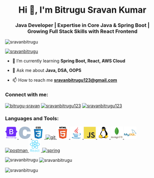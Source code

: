 <h1 align="center">Hi 👋, I'm Bitrugu Sravan Kumar</h1>
<h3 align="center">Java Developer | Expertise in Core Java & Spring Boot | Growing Full Stack Skills with React Frontend</h3>

<p align="left"> <img src="https://komarev.com/ghpvc/?username=sravanbitrugu&label=Profile%20views&color=0e75b6&style=flat" alt="sravanbitrugu" /> </p>

<p align="left"> <a href="https://github.com/SravanBitrugu"><img src="https://github-profile-trophy.vercel.app/?username=sravanbitrugu" alt="sravanbitrugu" /></a> </p>

- 🌱 I’m currently learning **Spring Boot, React, AWS Cloud**

- 💬 Ask me about **Java, DSA, OOPS**

- 📫 How to reach me **sravanbitrugu123@gmail.com**

<h3 align="left">Connect with me:</h3>
<p align="left">
<a href="https://linkedin.com/in/bitrugu-sravan" target="blank"><img align="center" src="https://raw.githubusercontent.com/rahuldkjain/github-profile-readme-generator/master/src/images/icons/Social/linked-in-alt.svg" alt="bitrugu-sravan" height="30" width="40" /></a>
<a href="https://www.hackerrank.com/sravanbitrugu123" target="blank"><img align="center" src="https://raw.githubusercontent.com/rahuldkjain/github-profile-readme-generator/master/src/images/icons/Social/hackerrank.svg" alt="sravanbitrugu123" height="30" width="40" /></a>
<a href="https://www.leetcode.com/sravanbitrugu123" target="blank"><img align="center" src="https://raw.githubusercontent.com/rahuldkjain/github-profile-readme-generator/master/src/images/icons/Social/leet-code.svg" alt="sravanbitrugu123" height="30" width="40" /></a>
</p>

<h3 align="left">Languages and Tools:</h3>
<p align="left"> <a href="https://getbootstrap.com" target="_blank" rel="noreferrer"> <img src="https://raw.githubusercontent.com/devicons/devicon/master/icons/bootstrap/bootstrap-plain-wordmark.svg" alt="bootstrap" width="40" height="40"/> </a> <a href="https://www.cprogramming.com/" target="_blank" rel="noreferrer"> <img src="https://raw.githubusercontent.com/devicons/devicon/master/icons/c/c-original.svg" alt="c" width="40" height="40"/> </a> <a href="https://www.w3schools.com/css/" target="_blank" rel="noreferrer"> <img src="https://raw.githubusercontent.com/devicons/devicon/master/icons/css3/css3-original-wordmark.svg" alt="css3" width="40" height="40"/> </a> <a href="https://git-scm.com/" target="_blank" rel="noreferrer"> <img src="https://www.vectorlogo.zone/logos/git-scm/git-scm-icon.svg" alt="git" width="40" height="40"/> </a> <a href="https://www.w3.org/html/" target="_blank" rel="noreferrer"> <img src="https://raw.githubusercontent.com/devicons/devicon/master/icons/html5/html5-original-wordmark.svg" alt="html5" width="40" height="40"/> </a> <a href="https://www.java.com" target="_blank" rel="noreferrer"> <img src="https://raw.githubusercontent.com/devicons/devicon/master/icons/java/java-original.svg" alt="java" width="40" height="40"/> </a> <a href="https://developer.mozilla.org/en-US/docs/Web/JavaScript" target="_blank" rel="noreferrer"> <img src="https://raw.githubusercontent.com/devicons/devicon/master/icons/javascript/javascript-original.svg" alt="javascript" width="40" height="40"/> </a> <a href="https://www.linux.org/" target="_blank" rel="noreferrer"> <img src="https://raw.githubusercontent.com/devicons/devicon/master/icons/linux/linux-original.svg" alt="linux" width="40" height="40"/> </a> <a href="https://www.mongodb.com/" target="_blank" rel="noreferrer"> <img src="https://raw.githubusercontent.com/devicons/devicon/master/icons/mongodb/mongodb-original-wordmark.svg" alt="mongodb" width="40" height="40"/> </a> <a href="https://www.mysql.com/" target="_blank" rel="noreferrer"> <img src="https://raw.githubusercontent.com/devicons/devicon/master/icons/mysql/mysql-original-wordmark.svg" alt="mysql" width="40" height="40"/> </a> <a href="https://postman.com" target="_blank" rel="noreferrer"> <img src="https://www.vectorlogo.zone/logos/getpostman/getpostman-icon.svg" alt="postman" width="40" height="40"/> </a> <a href="https://reactjs.org/" target="_blank" rel="noreferrer"> <img src="https://raw.githubusercontent.com/devicons/devicon/master/icons/react/react-original-wordmark.svg" alt="react" width="40" height="40"/> </a> <a href="https://spring.io/" target="_blank" rel="noreferrer"> <img src="https://www.vectorlogo.zone/logos/springio/springio-icon.svg" alt="spring" width="40" height="40"/> </a> </p>

<p><img align="left" src="https://github-readme-stats.vercel.app/api/top-langs?username=sravanbitrugu&show_icons=true&locale=en&layout=compact" alt="sravanbitrugu" /></p>

<p>&nbsp;<img align="center" src="https://github-readme-stats.vercel.app/api?username=sravanbitrugu&show_icons=true&locale=en" alt="sravanbitrugu" /></p>

<p><img align="center" src="https://github-readme-streak-stats.herokuapp.com/?user=sravanbitrugu&" alt="sravanbitrugu" /></p>
